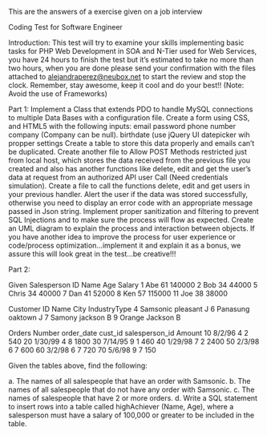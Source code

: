 

This are the answers of a exercise given on a job interview

Coding Test for Software Engineer

Introduction: This test will try to examine your skills implementing basic tasks for PHP Web Development in SOA and N-Tier used for Web Services, you have 24 hours to finish the test but it’s estimated to take no more than two hours, when you are done please send your confirmation with the files attached to alejandraperez@neubox.net to start the review and stop the clock. Remember, stay awesome, keep it cool and do your best!! (Note: Avoid the use of Frameworks)

Part 1:
Implement a Class that extends PDO to handle MySQL connections to multiple Data Bases with a configuration file.
Create a form using CSS, and HTML5 with the following inputs:
email
password
phone number
company (Company can be null).
birthdate (use jQuery UI datepicker wih propper settings
Create a table to store this data properly and emails can’t be duplicated.
Create another file to Allow POST Methods restricted just from local host, which stores the data received from the previous file you created and also has another functions like delete, edit and get the user’s data at request from an authorized API user Call (Need credentials simulation).
Create a file to call the functions delete, edit and get users in your previous handler.
Alert the user if the data was stored successfully, otherwise you need to display an error code with an appropriate message passed in Json string.
Implement proper sanitization and filtering to prevent SQL Injections and to make sure the process will flow as expected.
Create an UML diagram to explain the process and interaction between objects.
If you have another idea to improve the process for user experience or code/process optimization…implement it and explain it as a bonus, we assure this will look great in the test…be creative!!!

Part 2:

Given
Salesperson
ID Name   Age Salary
1  Abe    61  140000
2  Bob    34  44000
5  Chris  34  40000
7  Dan    41  52000
8  Ken    57  115000
11 Joe    38  38000


Customer
ID Name     City      IndustryType
4 Samsonic  pleasant  J
6 Panasung  oaktown   J
7 Samony    jackson   B
9 Orange    Jackson   B


Orders
Number   order_date   cust_id    salesperson_id   Amount
10       8/2/96        4              2            540
20       1/30/99       4              8            1800
30       7/14/95       9              1            460
40       1/29/98       7              2            2400
50       2/3/98        6              7            600
60       3/2/98        6              7            720
70       5/6/98        9              7            150

Given the tables above, find the following:

a. The names of all salespeople that have an order with Samsonic.
b. The names of all salespeople that do not have any order with Samsonic.
c. The names of salespeople that have 2 or more orders.
d. Write a SQL statement to insert rows into a table called highAchiever (Name, Age), where a salesperson must have a salary of 100,000 or greater to be included in the table.

